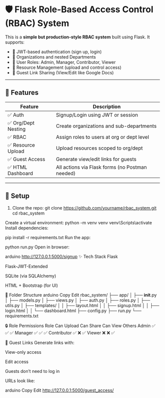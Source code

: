 # 🛡️ Flask Role-Based Access Control (RBAC) System

This is a **simple but production-style RBAC system** built using Flask. It supports:

- 🔐 JWT-based authentication (sign up, login)
- 🏢 Organizations and nested Departments
- 👥 User Roles: Admin, Manager, Contributor, Viewer
- 📂 Resource Management (upload and control access)
- 🔗 Guest Link Sharing (View/Edit like Google Docs)

---

## 📁 Features

| Feature               | Description                                            |
|------------------------|--------------------------------------------------------|
| ✅ Auth               | Signup/Login using JWT or session                       |
| ✅ Org/Dept Nesting  | Create organizations and sub-departments                |
| ✅ RBAC              | Assign roles to users at org or dept level              |
| ✅ Resource Upload   | Upload resources scoped to org/dept                     |
| ✅ Guest Access      | Generate view/edit links for guests                     |
| ✅ HTML Dashboard    | All actions via Flask forms (no Postman needed)         |

---

## 🚀 Setup

1. Clone the repo:
git clone https://github.com/yourname/rbac_system.git
cd rbac_system

Create a virtual environment:
python -m venv venv
venv\Scripts\activate
Install dependencies:

pip install -r requirements.txt
Run the app:

python run.py
Open in browser:

arduino
http://127.0.0.1:5000/signup
✨ Tech Stack
Flask

Flask-JWT-Extended

SQLite (via SQLAlchemy)

HTML + Bootstrap (for UI)

📂 Folder Structure
arduino
Copy
Edit
rbac_system/
├── app/
│   ├── __init__.py
│   ├── models.py
│   ├── views.py
│   ├── auth.py
│   ├── roles.py
│   ├── utils.py
│   ├── templates/
│   │   ├── layout.html
│   │   ├── signup.html
│   │   ├── login.html
│   │   └── dashboard.html
├── config.py
├── run.py
└── requirements.txt

🔒 Role Permissions
Role	Can Upload	Can Share	Can View Others
Admin	✅	✅	✅
Manager	✅	✅	✅
Contributor	✅	❌	✅
Viewer	❌	❌	✅

🔗 Guest Links
Generate links with:

View-only access

Edit access

Guests don’t need to log in

URLs look like:

arduino
Copy
Edit
http://127.0.0.1:5000/guest_access/<token>



